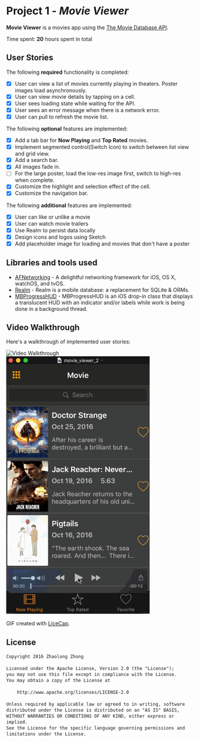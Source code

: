 # Project 1 - *Movie Viewer*

**Movie Viewer** is a movies app using the [The Movie Database API](http://docs.themoviedb.apiary.io/#).

Time spent: **20** hours spent in total

## User Stories

The following **required** functionality is completed:

- [X] User can view a list of movies currently playing in theaters. Poster images load asynchronously.
- [X] User can view movie details by tapping on a cell.
- [X] User sees loading state while waiting for the API.
- [X] User sees an error message when there is a network error.
- [X] User can pull to refresh the movie list.

The following **optional** features are implemented:

- [X] Add a tab bar for **Now Playing** and **Top Rated** movies.
- [X] Implement segmented control(Switch Icon) to switch between list view and grid view.
- [X] Add a search bar.
- [X] All images fade in.
- [ ] For the large poster, load the low-res image first, switch to high-res when complete.
- [X] Customize the highlight and selection effect of the cell.
- [X] Customize the navigation bar.

The following **additional** features are implemented:

- [X] User can like or unlike a movie
- [X] User can watch movie trailers
- [X] Use Realm to persist data locally
- [X] Design icons and logos using Sketch
- [X] Add placeholder image for loading and movies that don't have a poster

## Libraries and tools used
- [AFNetworking](https://github.com/AFNetworking/AFNetworking) - A delightful networking framework for iOS, OS X, watchOS, and tvOS.
- [Realm](http://realm.io) - Realm is a mobile database: a replacement for SQLite & ORMs.
- [MBProgressHUD](https://github.com/jdg/MBProgressHUD) - MBProgressHUD is an iOS drop-in class that displays a translucent HUD with an indicator and/or labels while work is being done in a background thread.

## Video Walkthrough 

Here's a walkthrough of implemented user stories:

![Video Walkthrough](movie_viewer.gif)
![Video Walkthrough 2](movie_viewer_2.gif)

GIF created with [LiceCap](http://www.cockos.com/licecap/).

## License

    Copyright 2016 Zhaolong Zhong

    Licensed under the Apache License, Version 2.0 (the "License");
    you may not use this file except in compliance with the License.
    You may obtain a copy of the License at

        http://www.apache.org/licenses/LICENSE-2.0

    Unless required by applicable law or agreed to in writing, software
    distributed under the License is distributed on an "AS IS" BASIS,
    WITHOUT WARRANTIES OR CONDITIONS OF ANY KIND, either express or implied.
    See the License for the specific language governing permissions and
    limitations under the License.
